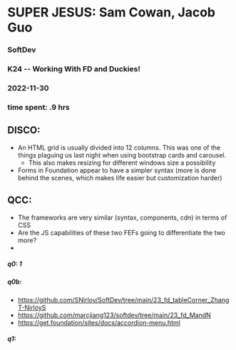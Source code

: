# SUPER JESUS: Sam Cowan, Jacob Guo
### SoftDev
### K24 -- Working With FD and Duckies!
### 2022-11-30
### time spent: .9 hrs

## DISCO:
- An HTML grid is usually divided into 12 columns. This was one of the things plaguing us last night when using bootstrap cards and carousel.
  - This also makes resizing for different windows size a possibility
- Forms in Foundation appear to have a simpler syntax (more is done behind the scenes, which makes life easier but customization harder)
## QCC:
- The frameworks are very similar (syntax, components, cdn) in terms of CSS
- Are the JS capabilities of these two FEFs going to differentiate the two more?
- 
##### q0: 1
##### q0b:
- https://github.com/SNirloy/SoftDev/tree/main/23_fd_tableCorner_ZhangT-NirloyS
- https://github.com/marcjiang123/softdev/tree/main/23_fd_MandN
- https://get.foundation/sites/docs/accordion-menu.html
##### q1: 
